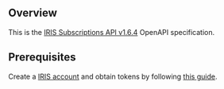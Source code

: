 ## Overview
This is the [IRIS Subscriptions API v1.6.4](https://www.iriscrm.com/api) OpenAPI specification.
## Prerequisites

  Create a [IRIS account](https://www.iriscrm.com) and obtain tokens by following [this guide](https://www.iriscrm.com/api/#section/Generate-an-API-token).
